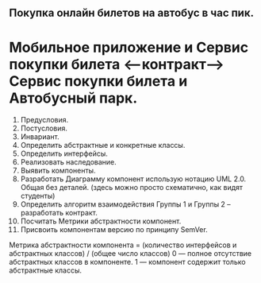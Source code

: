## Покупка онлайн билетов на автобус в час пик.

# Мобильное приложение и Сервис покупки билета <--контракт--> Сервис покупки билета и Автобусный парк.

1. Предусловия.
2. Постусловия.
3. Инвариант.
4. Определить абстрактные и конкретные классы.
5. Определить интерфейсы.
6. Реализовать наследование.
7. Выявить компоненты.
8. Разработать Диаграмму компонент использую нотацию UML 2.0. Общая без деталей. (здесь можно просто схематично, как видят студенты)
9. Определить алгоритм взаимодействия Группы 1 и Группы 2 – разработать контракт.
10. Посчитать Метрики абстрактности компонент.
11. Присвоить компонентам версию по принципу SemVer.

Метрика абстрактности компонента = (количество интерфейсов и абстрактных классов) / (общее число классов)
0 — полное отсутствие абстрактных классов в компоненте.
1 — компонент содержит только абстрактные классы.